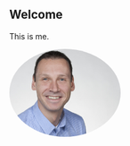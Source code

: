 ## Welcome
This is me.

<a href="#"><img src="./assets/img/IMG_3394.JPG" height="auto" width="200" style="border-radius:50%"></a>
